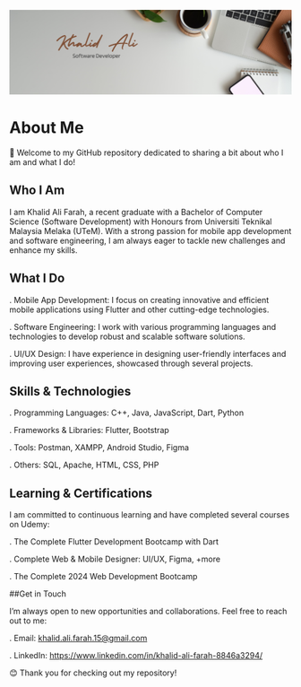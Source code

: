 
![Web Development](https://github.com/Khalid-Ali-Farah/Khalid-Ali-Farah/blob/main/Banner.png)

#### 

# About Me
👋 Welcome to my GitHub repository dedicated to sharing a bit about who I am and what I do!

## Who I Am
I am Khalid Ali Farah, a recent graduate with a Bachelor of Computer Science (Software Development) with Honours from Universiti Teknikal Malaysia Melaka (UTeM). With a strong passion for mobile app development and software engineering, I am always eager to tackle new challenges and enhance my skills.

## What I Do

. Mobile App Development: I focus on creating innovative and efficient mobile applications using Flutter and other cutting-edge technologies.

. Software Engineering: I work with various programming languages and technologies to develop robust and scalable software solutions.

. UI/UX Design: I have experience in designing user-friendly interfaces and improving user experiences, showcased through several projects.

## Skills & Technologies

. Programming Languages: C++, Java, JavaScript, Dart, Python

. Frameworks & Libraries: Flutter, Bootstrap

. Tools: Postman, XAMPP, Android Studio, Figma

. Others: SQL, Apache, HTML, CSS, PHP

## Learning & Certifications

I am committed to continuous learning and have completed several courses on Udemy:

. The Complete Flutter Development Bootcamp with Dart

. Complete Web & Mobile Designer: UI/UX, Figma, +more

. The Complete 2024 Web Development Bootcamp

##Get in Touch

I’m always open to new opportunities and collaborations. Feel free to reach out to me:

. Email: khalid.ali.farah.15@gmail.com

. LinkedIn: https://www.linkedin.com/in/khalid-ali-farah-8846a3294/

😊 Thank you for checking out my repository!








